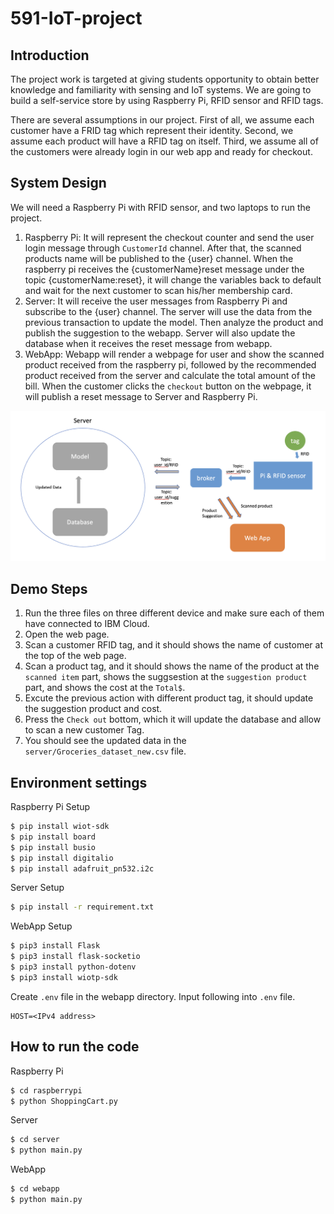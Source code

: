 # 591-IoT-project

## Introduction
The project work is targeted at giving students opportunity to obtain better knowledge and familiarity with sensing and IoT systems. We are going to build a self-service store by using Raspberry Pi, RFID sensor and RFID tags. 

There are several assumptions in our project. First of all, we assume each customer have a FRID tag which represent their identity. Second, we assume each product will have a RFID tag on itself. Third, we assume all of the customers were already login in our web app and ready for checkout.

## System Design
We will need a Raspberry Pi with RFID sensor, and two laptops to run the project.
1. Raspberry Pi: It will represent the checkout counter and send the user login message through `CustomerId` channel. After that, the scanned products name will be published to the {user} channel. When the raspberry pi receives the {customerName}reset message under the topic {customerName:reset}, it will change the variables back to default and wait for the next customer to scan his/her membership card.
2. Server: It will receive the user messages from Raspberry Pi and subscribe to the {user} channel. The server will use the data from the previous transaction to update the model. Then analyze the product and publish the suggestion to the webapp. Server will also update the database when it receives the reset message from webapp.
3. WebApp: Webapp will render a webpage for user and show the scanned product received from the raspberry pi, followed by the recommended product received from the server and calculate the total amount of the bill. When the customer clicks the `checkout` button on the webpage, it will publish a reset message to Server and Raspberry Pi.

![image](https://github.com/alex308248/591-IoT-project/blob/main/systemdiagram.png)

## Demo Steps
1. Run the three files on three different device and make sure each of them have connected to IBM Cloud.
2. Open the web page.
3. Scan a customer RFID tag, and it should shows the name of customer at the top of the web page. 
4. Scan a product tag, and it should shows the name of the product at the `scanned item` part, shows the suggsestion at the `suggestion product` part, and shows the cost at the `Total$`.
5. Excute the previous action with different product tag, it should update the suggestion product and cost.
6. Press the `Check out` bottom, which it will update the database and allow to scan a new customer Tag.
7. You should see the updated data in the `server/Groceries_dataset_new.csv` file.

## Environment settings
Raspberry Pi Setup
```sh
$ pip install wiot-sdk
$ pip install board
$ pip install busio
$ pip install digitalio
$ pip install adafruit_pn532.i2c
```

Server Setup
```sh
$ pip install -r requirement.txt
```

WebApp Setup
```sh
$ pip3 install Flask
$ pip3 install flask-socketio
$ pip3 install python-dotenv
$ pip3 install wiotp-sdk
```
Create `.env` file in the webapp directory. Input following into `.env` file.
```
HOST=<IPv4 address>
```

## How to run the code
Raspberry Pi
```sh
$ cd raspberrypi
$ python ShoppingCart.py
```

Server
```sh
$ cd server
$ python main.py
```

WebApp
```sh
$ cd webapp
$ python main.py
```

